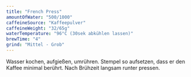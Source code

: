 ```yaml
---
title: "French Press"
amountOfWater: "500/1000"
caffeineSource: "Kaffeepulver"
caffeineWeight: "32/65g"
waterTemperature: "96°C (30sek abkühlen lassen)"
brewTime: "4"
grind: "Mittel - Grob"
---
```


Wasser kochen, aufgießen, umrühren. Stempel so aufsetzen, dass er den Kaffee minimal berührt. Nach Brühzeit langsam runter pressen.
